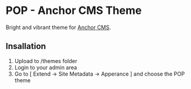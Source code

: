 POP - Anchor CMS Theme
====================

Bright and vibrant theme for [Anchor CMS](http://anchorthemes.com/).

Insallation
------------
1. Upload to /themes folder
2. Login to your admin area
3. Go to [ Extend -> Site Metadata -> Apperance ] and choose the POP theme
